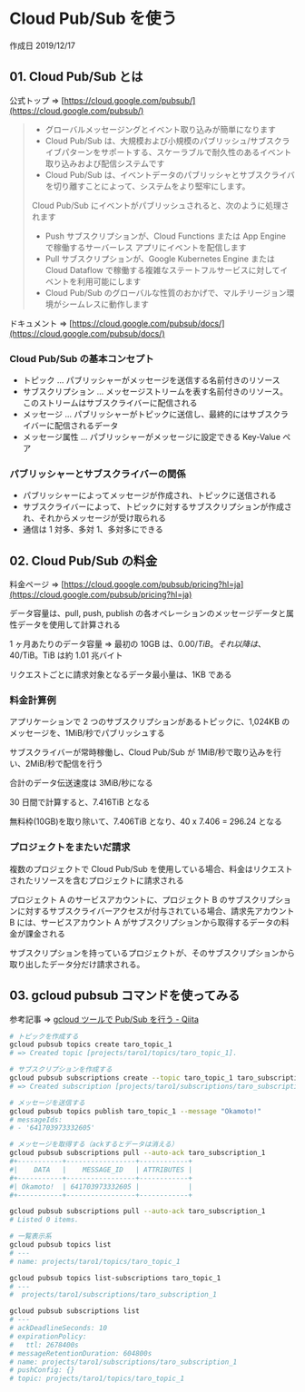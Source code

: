 # Cloud Pub/Sub を使う

作成日 2019/12/17

## 01. Cloud Pub/Sub とは

公式トップ => [https://cloud.google.com/pubsub/](https://cloud.google.com/pubsub/)

> - グローバルメッセージングとイベント取り込みが簡単になります
> - Cloud Pub/Sub は、大規模および小規模のパブリッシュ/サブスクライブパターンをサポートする、スケーラブルで耐久性のあるイベント取り込みおよび配信システムです
> - Cloud Pub/Sub は、イベントデータのパブリッシャとサブスクライバを切り離すことによって、システムをより堅牢にします。
>
> Cloud Pub/Sub にイベントがパブリッシュされると、次のように処理されます
>
> - Push サブスクリプションが、Cloud Functions または App Engine で稼働するサーバーレス アプリにイベントを配信します
> - Pull サブスクリプションが、Google Kubernetes Engine または Cloud Dataflow で稼働する複雑なステートフルサービスに対してイベントを利用可能にします
> - Cloud Pub/Sub のグローバルな性質のおかげで、マルチリージョン環境がシームレスに動作します

ドキュメント => [https://cloud.google.com/pubsub/docs/](https://cloud.google.com/pubsub/docs/)

### Cloud Pub/Sub の基本コンセプト

- トピック ... パブリッシャーがメッセージを送信する名前付きのリソース
- サブスクリプション ... メッセージストリームを表す名前付きのリソース。このストリームはサブスクライバーに配信される
- メッセージ ... パブリッシャーがトピックに送信し、最終的にはサブスクライバーに配信されるデータ
- メッセージ属性 ... パブリッシャーがメッセージに設定できる Key-Value ペア

### パブリッシャーとサブスクライバーの関係

- パブリッシャーによってメッセージが作成され、トピックに送信される
- サブスクライバーによって、トピックに対するサブスクリプションが作成され、それからメッセージが受け取られる
- 通信は 1 対多、多対 1、多対多にできる

## 02. Cloud Pub/Sub の料金

料金ページ => [https://cloud.google.com/pubsub/pricing?hl=ja](https://cloud.google.com/pubsub/pricing?hl=ja)

データ容量は、pull, push, publish の各オペレーションのメッセージデータと属性データを使用して計算される

1 ヶ月あたりのデータ容量 => 最初の 10GB は、$0.00/TiB。それ以降は、$40/TiB。TiB は約 1.01 兆バイト

リクエストごとに請求対象となるデータ最小量は、1KB である

### 料金計算例

アプリケーションで 2 つのサブスクリプションがあるトピックに、1,024KB のメッセージを、1MiB/秒でパブリッシュする

サブスクライバーが常時稼働し、Cloud Pub/Sub が 1MiB/秒で取り込みを行い、2MiB/秒で配信を行う

合計のデータ伝送速度は 3MiB/秒になる

30 日間で計算すると、7.416TiB となる

無料枠(10GB)を取り除いて、7.406TiB となり、40 x 7.406 = 296.24 となる

### プロジェクトをまたいだ請求

複数のプロジェクトで Cloud Pub/Sub を使用している場合、料金はリクエストされたリソースを含むプロジェクトに請求される

プロジェクト A のサービスアカウントに、プロジェクト B のサブスクリプションに対するサブスクライバーアクセスが付与されている場合、請求先アカウント B には、サービスアカウント A がサブスクリプションから取得するデータの料金が課金される

サブスクリプションを持っているプロジェクトが、そのサブスクリプションから取り出したデータ分だけ請求される。

## 03. gcloud pubsub コマンドを使ってみる

参考記事 => [gcloud ツールで Pub/Sub を行う \- Qiita](https://qiita.com/ekzemplaro/items/2c47beb962bee54b4609)

```bash
# トピックを作成する
gcloud pubsub topics create taro_topic_1
# => Created topic [projects/taro1/topics/taro_topic_1].

# サブスクリプションを作成する
gcloud pubsub subscriptions create --topic taro_topic_1 taro_subscription_1
# => Created subscription [projects/taro1/subscriptions/taro_subscription_1].

# メッセージを送信する
gcloud pubsub topics publish taro_topic_1 --message "Okamoto!"
# messageIds:
# - '641703973332605'

# メッセージを取得する（ackするとデータは消える）
gcloud pubsub subscriptions pull --auto-ack taro_subscription_1
#+-----------+-----------------+------------+
#|    DATA   |    MESSAGE_ID   | ATTRIBUTES |
#+-----------+-----------------+------------+
#| Okamoto!  | 641703973332605 |            |
#+-----------+-----------------+------------+

gcloud pubsub subscriptions pull --auto-ack taro_subscription_1
# Listed 0 items.

# 一覧表示系
gcloud pubsub topics list
# ---
# name: projects/taro1/topics/taro_topic_1

gcloud pubsub topics list-subscriptions taro_topic_1
# ---
#  projects/taro1/subscriptions/taro_subscription_1

gcloud pubsub subscriptions list
# ---
# ackDeadlineSeconds: 10
# expirationPolicy:
#   ttl: 2678400s
# messageRetentionDuration: 604800s
# name: projects/taro1/subscriptions/taro_subscription_1
# pushConfig: {}
# topic: projects/taro1/topics/taro_topic_1
```
